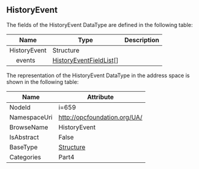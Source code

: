 <!-- datatype -->
## HistoryEvent
  
<!-- end of description -->
The fields of the HistoryEvent DataType are defined in the following table:  

|Name|Type|Description|
|---|---|---|
|HistoryEvent|Structure||
|&nbsp;&nbsp;&nbsp;&nbsp;events|[HistoryEventFieldList](../../../Part4/DataTypes/HistoryEventFieldList/readme.md)[]||

The representation of the HistoryEvent DataType in the address space is shown in the following table:  

|Name|Attribute|
|---|---|
|NodeId|i=659|
|NamespaceUri|http://opcfoundation.org/UA/|
|BrowseName|HistoryEvent|
|IsAbstract|False|
|BaseType|[Structure](../../../Part3/DataTypes/Structure/readme.md)|
|Categories|Part4|

